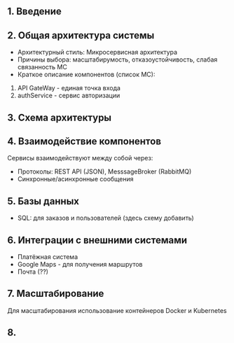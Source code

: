 ## 1. Введение

## 2. Общая архитектура системы
- Архитектурный стиль: Микросервисная архитектура
- Причины выбора: масштабирумость, отказоустойчивость, слабая связанность МС
- Краткое описание компонентов (список МС):
1. API GateWay - единая точка входа
2. authService - сервис авторизации

## 3. Схема архитектуры


## 4. Взаимодействие компонентов
Сервисы взаимодействуют между собой через:
- Протоколы: REST API (JSON), MesssageBroker (RabbitMQ)
- Синхронные/асинхронные сообщения

## 5. Базы данных
- SQL: для заказов и пользователей (здесь схему добавить)

## 6. Интеграции с внешними системами
- Платёжная система
- Google Maps - для получения маршрутов
- Почта (??)

## 7. Масштабирование
Для масштабирования использование контейнеров Docker и Kubernetes

## 8. 
